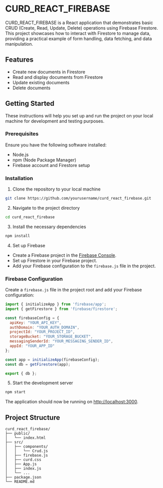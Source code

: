 
# CURD_REACT_FIREBASE

CURD_REACT_FIREBASE is a React application that demonstrates basic CRUD (Create, Read, Update, Delete) operations using Firebase Firestore. This project showcases how to interact with Firestore to manage data, providing a practical example of form handling, data fetching, and data manipulation.

## Features

- Create new documents in Firestore
- Read and display documents from Firestore
- Update existing documents
- Delete documents

## Getting Started

These instructions will help you set up and run the project on your local machine for development and testing purposes.

### Prerequisites

Ensure you have the following software installed:

- Node.js
- npm (Node Package Manager)
- Firebase account and Firestore setup

### Installation

1. Clone the repository to your local machine

```bash
git clone https://github.com/yourusername/curd_react_firebase.git
```

2. Navigate to the project directory

```bash
cd curd_react_firebase
```

3. Install the necessary dependencies

```bash
npm install
```

4. Set up Firebase

- Create a Firebase project in the [Firebase Console](https://console.firebase.google.com/).
- Set up Firestore in your Firebase project.
- Add your Firebase configuration to the `firebase.js` file in the project.

### Firebase Configuration

Create a `firebase.js` file in the project root and add your Firebase configuration:

```javascript
import { initializeApp } from 'firebase/app';
import { getFirestore } from 'firebase/firestore';

const firebaseConfig = {
  apiKey: "YOUR_API_KEY",
  authDomain: "YOUR_AUTH_DOMAIN",
  projectId: "YOUR_PROJECT_ID",
  storageBucket: "YOUR_STORAGE_BUCKET",
  messagingSenderId: "YOUR_MESSAGING_SENDER_ID",
  appId: "YOUR_APP_ID"
};

const app = initializeApp(firebaseConfig);
const db = getFirestore(app);

export { db };
```

5. Start the development server

```bash
npm start
```

The application should now be running on [http://localhost:3000](http://localhost:3000).

## Project Structure

```
curd_react_firebase/
├── public/
│   └── index.html
├── src/
│   ├── components/
│   │   └── Crud.js
│   ├── firebase.js
│   ├── curd.css
│   ├── App.js
│   ├── index.js
│   └── ...
├── package.json
└── README.md
```
